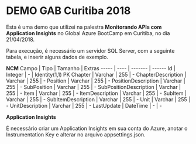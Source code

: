 # DEMO GAB Curitiba 2018

Esta é uma demo que utilizei na palestra **Monitorando APIs com Application Insights** no Global Azure BootCamp em Curitiba, no dia 21/04/2018.

Para execução, é necessário um servidor SQL Server, com a seguinte tabela, e inserir alguns dados de exemplo.

**NCM**
Campo | Tipo | Tamanho | Extras
----- | ---- | ------- | ------
Id | Integer | - | Identity(1,1) PK
Chapter | Varchar | 255 | -
ChapterDescription | Varchar | 255 | -
Position | Varchar | 255 | -
PositionDescription | Varchar | 255 | -
SubPosition | Varchar | 255 | -
SubPositionDescription | Varchar | 255 | -
Item | Varchar | 255 | -
ItemDescription | Varchar | 255 | -
SubItem | Varchar | 255 | -
SubItemDescription | Varchar | 255 | -
Unit | Varchar | 255 | -
UnitDescription | Varchar | 255 | -
LastUpdate | DateTime | - | -

**Application Insights**

É necessário criar um Application Insights em sua conta do Azure, anotar o Instrumentation Key e alterar no arquivo appsettings.json.